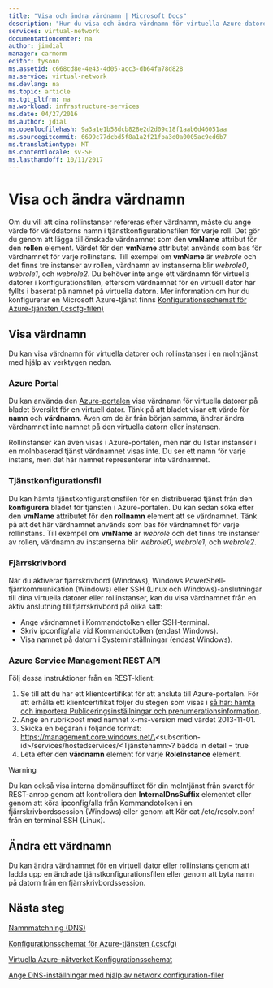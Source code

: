 ```yaml
---
title: "Visa och ändra värdnamn | Microsoft Docs"
description: "Hur du visa och ändra värdnamn för virtuella Azure-datorer, webb- och arbetsroller för namnmatchning"
services: virtual-network
documentationcenter: na
author: jimdial
manager: carmonm
editor: tysonn
ms.assetid: c668cd8e-4e43-4d05-acc3-db64fa78d828
ms.service: virtual-network
ms.devlang: na
ms.topic: article
ms.tgt_pltfrm: na
ms.workload: infrastructure-services
ms.date: 04/27/2016
ms.author: jdial
ms.openlocfilehash: 9a3a1e1b58dcb828e2d2d09c18f1aab6d46051aa
ms.sourcegitcommit: 6699c77dcbd5f8a1a2f21fba3d0a0005ac9ed6b7
ms.translationtype: MT
ms.contentlocale: sv-SE
ms.lasthandoff: 10/11/2017
---
```

# <a name="viewing-and-modifying-hostnames"></a>Visa och ändra värdnamn
Om du vill att dina rollinstanser refereras efter värdnamn, måste du ange värde för värddatorns namn i tjänstkonfigurationsfilen för varje roll. Det gör du genom att lägga till önskade värdnamnet som den **vmName** attribut för den **rollen** element. Värdet för den **vmName** attributet används som bas för värdnamnet för varje rollinstans. Till exempel om **vmName** är *webrole* och det finns tre instanser av rollen, värdnamn av instanserna blir *webrole0*, *webrole1*, och *webrole2*. Du behöver inte ange ett värdnamn för virtuella datorer i konfigurationsfilen, eftersom värdnamnet för en virtuell dator har fyllts i baserat på namnet på virtuella datorn. Mer information om hur du konfigurerar en Microsoft Azure-tjänst finns [Konfigurationsschemat för Azure-tjänsten (.cscfg-filen)](https://msdn.microsoft.com/library/azure/ee758710.aspx)

## <a name="viewing-hostnames"></a>Visa värdnamn
Du kan visa värdnamn för virtuella datorer och rollinstanser i en molntjänst med hjälp av verktygen nedan.

### <a name="azure-portal"></a>Azure Portal
Du kan använda den [Azure-portalen](http://portal.azure.com) visa värdnamn för virtuella datorer på bladet översikt för en virtuell dator. Tänk på att bladet visar ett värde för **namn** och **värdnamn**. Även om de är från början samma, ändrar ändra värdnamnet inte namnet på den virtuella datorn eller instansen.

Rollinstanser kan även visas i Azure-portalen, men när du listar instanser i en molnbaserad tjänst värdnamnet visas inte. Du ser ett namn för varje instans, men det här namnet representerar inte värdnamnet.

### <a name="service-configuration-file"></a>Tjänstkonfigurationsfil
Du kan hämta tjänstkonfigurationsfilen för en distribuerad tjänst från den **konfigurera** bladet för tjänsten i Azure-portalen. Du kan sedan söka efter den **vmName** attributet för den **rollnamn** element att se värdnamnet. Tänk på att det här värdnamnet används som bas för värdnamnet för varje rollinstans. Till exempel om **vmName** är *webrole* och det finns tre instanser av rollen, värdnamn av instanserna blir *webrole0*, *webrole1*, och *webrole2*.

### <a name="remote-desktop"></a>Fjärrskrivbord
När du aktiverar fjärrskrivbord (Windows), Windows PowerShell-fjärrkommunikation (Windows) eller SSH (Linux och Windows)-anslutningar till dina virtuella datorer eller rollinstanser, kan du visa värdnamnet från en aktiv anslutning till fjärrskrivbord på olika sätt:

* Ange värdnamnet i Kommandotolken eller SSH-terminal.
* Skriv ipconfig/alla vid Kommandotolken (endast Windows).
* Visa namnet på datorn i Systeminställningar (endast Windows).

### <a name="azure-service-management-rest-api"></a>Azure Service Management REST API
Följ dessa instruktioner från en REST-klient:

1. Se till att du har ett klientcertifikat för att ansluta till Azure-portalen. För att erhålla ett klientcertifikat följer du stegen som visas i [så här: hämta och importera Publiceringsinställningar och prenumerationsinformation](https://msdn.microsoft.com/library/dn385850.aspx). 
2. Ange en rubrikpost med namnet x-ms-version med värdet 2013-11-01.
3. Skicka en begäran i följande format: https://management.core.windows.net/\<subscrition-id\>/services/hostedservices/\<Tjänstenamn\>? bädda in detail = true
4. Leta efter den **värdnamn** element för varje **RoleInstance** element.

> [!WARNING]
> Du kan också visa interna domänsuffixet för din molntjänst från svaret för REST-anrop genom att kontrollera den **InternalDnsSuffix** elementet eller genom att köra ipconfig/alla från Kommandotolken i en fjärrskrivbordssession (Windows) eller genom att Kör cat /etc/resolv.conf från en terminal SSH (Linux).
> 
> 

## <a name="modifying-a-hostname"></a>Ändra ett värdnamn
Du kan ändra värdnamnet för en virtuell dator eller rollinstans genom att ladda upp en ändrade tjänstkonfigurationsfilen eller genom att byta namn på datorn från en fjärrskrivbordssession.

## <a name="next-steps"></a>Nästa steg
[Namnmatchning (DNS)](virtual-networks-name-resolution-for-vms-and-role-instances.md)

[Konfigurationsschemat för Azure-tjänsten (.cscfg)](https://msdn.microsoft.com/library/windowsazure/ee758710.aspx)

[Virtuella Azure-nätverket Konfigurationsschemat](http://go.microsoft.com/fwlink/?LinkId=248093)

[Ange DNS-inställningar med hjälp av network configuration-filer](virtual-networks-specifying-a-dns-settings-in-a-virtual-network-configuration-file.md)

